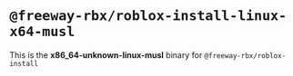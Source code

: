 # `@freeway-rbx/roblox-install-linux-x64-musl`

This is the **x86_64-unknown-linux-musl** binary for `@freeway-rbx/roblox-install`
